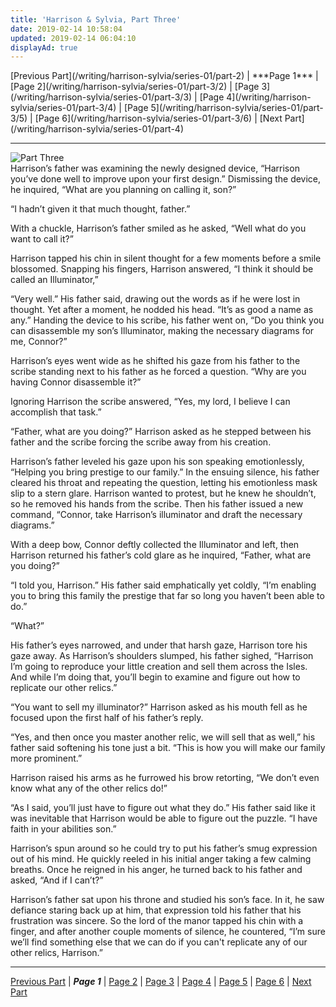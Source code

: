 ```yaml
---
title: 'Harrison & Sylvia, Part Three'
date: 2019-02-14 10:58:04
updated: 2019-02-14 06:04:10
displayAd: true
---
```

<p class="center">[Previous Part](/writing/harrison-sylvia/series-01/part-2) | <span class="current-page">***Page 1***</span> | [Page 2](/writing/harrison-sylvia/series-01/part-3/2) | [Page 3](/writing/harrison-sylvia/series-01/part-3/3) | [Page 4](/writing/harrison-sylvia/series-01/part-3/4) | [Page 5](/writing/harrison-sylvia/series-01/part-3/5) | [Page 6](/writing/harrison-sylvia/series-01/part-3/6) | [Next Part](/writing/harrison-sylvia/series-01/part-4) </p><hr class="clear-both center-fade"/><div class="embedded-image-left"><img src="/writing/harrison-sylvia/series-01/part-3/hs103.jpg" alt="Part Three" style="max-height: 275px;"/></div>Harrison’s father was examining the newly designed device, “Harrison you’ve done well to improve upon your first design.”  Dismissing the device, he inquired, “What are you planning on calling it, son?”

“I hadn’t given it that much thought, father.”

With a chuckle, Harrison’s father smiled as he asked, “Well what do you want to call it?”

Harrison tapped his chin in silent thought for a few moments before a smile blossomed.  Snapping his fingers, Harrison answered, “I think it should be called an Illuminator,”

“Very well.”  His father said, drawing out the words as if he were lost in thought.  Yet after a moment, he nodded his head.  “It’s as good a name as any.”  Handing the device to his scribe, his father went on, “Do you think you can disassemble my son’s Illuminator, making the necessary diagrams for me, Connor?”

Harrison’s eyes went wide as he shifted his gaze from his father to the scribe standing next to his father as he forced a question.  “Why are you having Connor disassemble it?”

Ignoring Harrison the scribe answered, “Yes, my lord, I believe I can accomplish that task.”

“Father, what are you doing?”  Harrison asked as he stepped between his father and the scribe forcing the scribe away from his creation.

Harrison’s father leveled his gaze upon his son speaking emotionlessly, “Helping you bring prestige to our family.”  In the ensuing silence, his father cleared his throat and repeating the question, letting his emotionless mask slip to a stern glare.  Harrison wanted to protest, but he knew he shouldn’t, so he removed his hands from the scribe.  Then his father issued a new command, “Connor, take Harrison’s illuminator and draft the necessary diagrams.”

With a deep bow, Connor deftly collected the Illuminator and left, then Harrison returned his father’s cold glare as he inquired, “Father, what are you doing?”

“I told you, Harrison.”  His father said emphatically yet coldly, “I’m enabling you to bring this family the prestige that far so long you haven’t been able to do.”

“What?”

His father’s eyes narrowed, and under that harsh gaze, Harrison tore his gaze away.  As Harrison’s shoulders slumped, his father sighed, “Harrison I’m going to reproduce your little creation and sell them across the Isles.  And while I’m doing that, you’ll begin to examine and figure out how to replicate our other relics.”

“You want to sell my illuminator?”  Harrison asked as his mouth fell as he focused upon the first half of his father’s reply.

“Yes, and then once you master another relic, we will sell that as well,” his father said softening his tone just a bit.  “This is how you will make our family more prominent.”

Harrison raised his arms as he furrowed his brow retorting, “We don’t even know what any of the other relics do!”

“As I said, you’ll just have to figure out what they do.”  His father said like it was inevitable that Harrison would be able to figure out the puzzle.  “I have faith in your abilities son.”

Harrison’s spun around so he could try to put his father’s smug expression out of his mind.  He quickly reeled in his initial anger taking a few calming breaths.  Once he reigned in his anger, he turned back to his father and asked, “And if I can’t?”

Harrison’s father sat upon his throne and studied his son’s face.  In it, he saw defiance staring back up at him, that expression told his father that his frustration was sincere.  So the lord of the manor tapped his chin with a finger, and after another couple moments of silence, he countered, “I’m sure we’ll find something else that we can do if you can't replicate any of our other relics, Harrison.”<hr class="clear-both center-fade"/><p class="center"> [Previous Part](/writing/harrison-sylvia/series-01/part-1) | <span class="current-page">***Page 1***</span> | [Page 2](/writing/harrison-sylvia/series-01/part-3/2) | [Page 3](/writing/harrison-sylvia/series-01/part-3/3) | [Page 4](/writing/harrison-sylvia/series-01/part-3/4) | [Page 5](/writing/harrison-sylvia/series-01/part-3/5) | [Page 6](/writing/harrison-sylvia/series-01/part-3/6) | [Next Part](/writing/harrison-sylvia/series-01/part-4) </p>